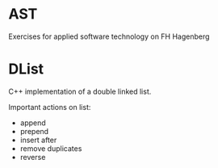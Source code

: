 # AST
Exercises for applied software technology on FH Hagenberg

# DList
C++ implementation of a double linked list.

Important actions on list:
* append
* prepend
* insert after
* remove duplicates
* reverse
